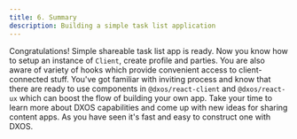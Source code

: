 ```yaml
---
title: 6. Summary
description: Building a simple task list application
---
```


Congratulations! Simple shareable task list app is ready. Now you know how to setup an instance of `Client`, create profile and parties. You are also aware of variety of hooks which provide convenient access to client-connected stuff. You've got familiar with inviting process and know that there are ready to use components in `@dxos/react-client` and `@dxos/react-ux` which can boost the flow of building your own app. Take your time to learn more about DXOS capabilities and come up with new ideas for sharing content apps. As you have seen it's fast and easy to construct one with DXOS.
